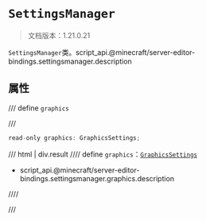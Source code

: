 # `SettingsManager`

> 文档版本：1.21.0.21

`SettingsManager`类。script_api.@minecraft/server-editor-bindings.settingsmanager.description

## 属性

/// define
`graphics`


///

```js
read-only graphics: GraphicsSettings;
```

/// html | div.result
//// define
`graphics`：[`GraphicsSettings`](./graphicssettings.md)

- script_api.@minecraft/server-editor-bindings.settingsmanager.graphics.description


////

///

